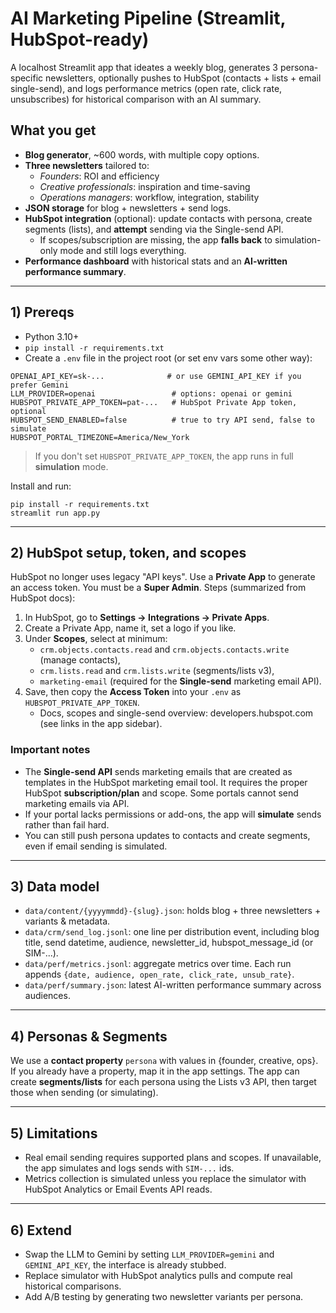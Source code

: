# AI Marketing Pipeline (Streamlit, HubSpot-ready)

A localhost Streamlit app that ideates a weekly blog, generates 3 persona-specific newsletters,
optionally pushes to HubSpot (contacts + lists + email single-send), and logs performance metrics
(open rate, click rate, unsubscribes) for historical comparison with an AI summary.

## What you get
- **Blog generator**, ~600 words, with multiple copy options.
- **Three newsletters** tailored to:
  - *Founders*: ROI and efficiency
  - *Creative professionals*: inspiration and time-saving
  - *Operations managers*: workflow, integration, stability
- **JSON storage** for blog + newsletters + send logs.
- **HubSpot integration** (optional): update contacts with persona, create segments (lists), and **attempt** sending via the Single-send API.
  - If scopes/subscription are missing, the app **falls back** to simulation-only mode and still logs everything.
- **Performance dashboard** with historical stats and an **AI-written performance summary**.

---

## 1) Prereqs

- Python 3.10+
- `pip install -r requirements.txt`
- Create a `.env` file in the project root (or set env vars some other way):

```
OPENAI_API_KEY=sk-...              # or use GEMINI_API_KEY if you prefer Gemini
LLM_PROVIDER=openai                 # options: openai or gemini
HUBSPOT_PRIVATE_APP_TOKEN=pat-...   # HubSpot Private App token, optional
HUBSPOT_SEND_ENABLED=false          # true to try API send, false to simulate
HUBSPOT_PORTAL_TIMEZONE=America/New_York
```

> If you don't set `HUBSPOT_PRIVATE_APP_TOKEN`, the app runs in full **simulation** mode.

Install and run:
```
pip install -r requirements.txt
streamlit run app.py
```

---

## 2) HubSpot setup, token, and scopes

HubSpot no longer uses legacy "API keys". Use a **Private App** to generate an access token. You must be a **Super Admin**.
Steps (summarized from HubSpot docs):
1. In HubSpot, go to **Settings → Integrations → Private Apps**.
2. Create a Private App, name it, set a logo if you like.
3. Under **Scopes**, select at minimum:
   - `crm.objects.contacts.read` and `crm.objects.contacts.write` (manage contacts),
   - `crm.lists.read` and `crm.lists.write` (segments/lists v3),
   - `marketing-email` (required for the **Single-send** marketing email API).
4. Save, then copy the **Access Token** into your `.env` as `HUBSPOT_PRIVATE_APP_TOKEN`.
   - Docs, scopes and single-send overview: developers.hubspot.com (see links in the app sidebar).

### Important notes
- The **Single-send API** sends marketing emails that are created as templates in the HubSpot marketing email tool. It requires the proper HubSpot **subscription/plan** and scope. Some portals cannot send marketing emails via API.
- If your portal lacks permissions or add-ons, the app will **simulate** sends rather than fail hard.
- You can still push persona updates to contacts and create segments, even if email sending is simulated.

---

## 3) Data model

- `data/content/{yyyymmdd}-{slug}.json`: holds blog + three newsletters + variants & metadata.
- `data/crm/send_log.jsonl`: one line per distribution event, including blog title, send datetime, audience, newsletter_id, hubspot_message_id (or SIM-...).
- `data/perf/metrics.jsonl`: aggregate metrics over time. Each run appends `{date, audience, open_rate, click_rate, unsub_rate}`.
- `data/perf/summary.json`: latest AI-written performance summary across audiences.

---

## 4) Personas & Segments

We use a **contact property** `persona` with values in {founder, creative, ops}. If you already have a property, map it in the app settings.
The app can create **segments/lists** for each persona using the Lists v3 API, then target those when sending (or simulating).

---

## 5) Limitations

- Real email sending requires supported plans and scopes. If unavailable, the app simulates and logs sends with `SIM-...` ids.
- Metrics collection is simulated unless you replace the simulator with HubSpot Analytics or Email Events API reads.

---

## 6) Extend
- Swap the LLM to Gemini by setting `LLM_PROVIDER=gemini` and `GEMINI_API_KEY`, the interface is already stubbed.
- Replace simulator with HubSpot analytics pulls and compute real historical comparisons.
- Add A/B testing by generating two newsletter variants per persona.
